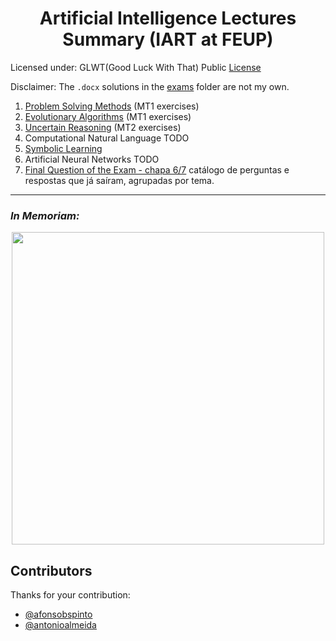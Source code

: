 <h1 align="center">Artificial Intelligence Lectures Summary (IART at FEUP)</h1>

Licensed under: GLWT(Good Luck With That) Public [License](LICENSE)

Disclaimer: The `.docx` solutions in the [exams](exams/) folder are not my own.

 1. [Problem Solving Methods](summary/problem_solving_methods.md) (MT1 exercises)
 3. [Evolutionary Algorithms](summary/evolution_algorithms.md) (MT1 exercises)
 5. [Uncertain Reasoning](summary/uncertain_reasoning.md) (MT2 exercises)
 7. Computational Natural Language TODO
 8. [Symbolic Learning](summary/symbolic_learning.md)
 9. Artificial Neural Networks TODO
 10. [Final Question of the Exam - chapa 6/7](summary/last_question.md) catálogo de perguntas e respostas que já saíram, agrupadas por tema.

---

<h3><i>In Memoriam:</i></h3>

<p align="center"><img src="https://upload.wikimedia.org/wikipedia/commons/thumb/b/b3/Comic_Sans_sample.svg/2000px-Comic_Sans_sample.svg.png" width="500px"/></p>


## Contributors
Thanks for your contribution: 
 * [@afonsobspinto](https://github.com/afonsobspinto)
 * [@antonioalmeida](https://github.com/antonioalmeida)
